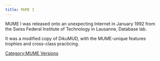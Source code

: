 ```yaml
---
title: MUME I
---
```


MUME I was released onto an unexpecting Internet in January 1992 from
the Swiss Federal Institute of Technology in Lausanne, Database lab.

It was a modified copy of DikuMUD, with the MUME-unique features
trophies and cross-class practicing.

[Category:MUME Versions](Category:MUME_Versions "wikilink")